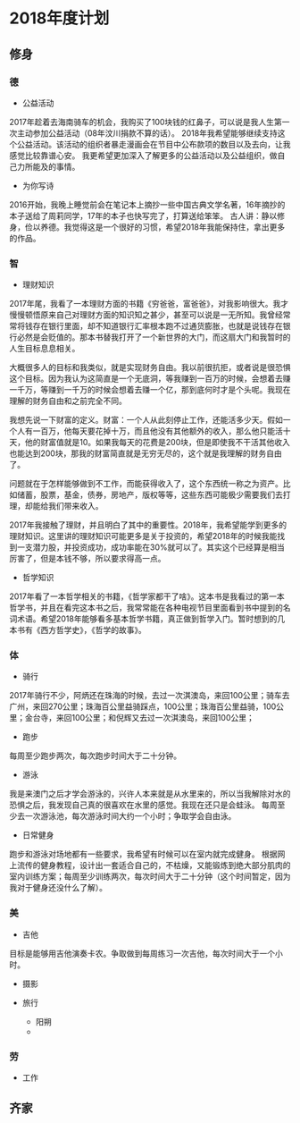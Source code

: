 # 2018年度计划

## 修身

### 德

- 公益活动

2017年趁着去海南骑车的机会，我购买了100块钱的红鼻子，可以说是我人生第一次主动参加公益活动（08年汶川捐款不算的话）。
2018年我希望能够继续支持这个公益活动。该活动的组织者暴走漫画会在节目中公布款项的数目以及去向，让我感觉比较靠谱心安。
我更希望更加深入了解更多的公益活动以及公益组织，做自己力所能及的事情。

- 为你写诗

2016开始，我晚上睡觉前会在笔记本上摘抄一些中国古典文学名著，16年摘抄的本子送给了周莉同学，17年的本子也快写完了，打算送给笨笨。
古人讲：静以修身，俭以养德。我觉得这是一个很好的习惯，希望2018年我能保持住，拿出更多的作品。

### 智

- 理财知识

2017年尾，我看了一本理财方面的书籍《穷爸爸，富爸爸》，对我影响很大。我才慢慢顿悟原来自己对理财方面的知识知之甚少，甚至可以说是一无所知。我曾经常常将钱存在银行里面，却不知道银行汇率根本跑不过通货膨胀，也就是说钱存在银行必然是会贬值的。那本书替我打开了一个新世界的大门，而这扇大门和我暂时的人生目标息息相关。

大概很多人的目标和我类似，就是实现财务自由。我以前很抗拒，或者说是很恐惧这个目标。因为我认为这简直是一个无底洞，等我赚到一百万的时候，会想着去赚一千万，等赚到一千万的时候会想着去赚一个亿，那到底何时才是个头呢。我现在理解的财务自由和之前完全不同。

我想先说一下财富的定义。财富：一个人从此刻停止工作，还能活多少天。假如一个人有一百万，他每天要花掉十万，而且他没有其他额外的收入，那么他只能活十天，他的财富值就是10。如果我每天的花费是200块，但是即使我不干活其他收入也能达到200块，那我的财富简直就是无穷无尽的，这个就是我理解的财务自由了。

问题就在于怎样能够做到不工作，而能获得收入了，这个东西统一称之为资产。比如储蓄，股票，基金，债券，房地产，版权等等，这些东西可能极少需要我们去打理，却能给我们带来收入。

2017年我接触了理财，并且明白了其中的重要性。2018年，我希望能学到更多的理财知识。这里讲的理财知识可能更多是关于投资的，希望2018年的时候我能找到一支潜力股，并投资成功，成功率能在30%就可以了。其实这个已经算是相当厉害了，但是本钱不够，所以要求得高一点。

- 哲学知识

2017年看了一本哲学相关的书籍，《哲学家都干了啥》。这本书是我看过的第一本哲学书，并且在看完这本书之后，我常常能在各种电视节目里面看到书中提到的名词术语。希望2018年能够看多基本哲学书籍，真正做到哲学入门。暂时想到的几本书有《西方哲学史》，《哲学的故事》。

### 体

- 骑行

2017年骑行不少，阿炳还在珠海的时候，去过一次淇澳岛，来回100公里；骑车去广州，来回270公里；珠海百公里益骑踩点，100公里；珠海百公里益骑，100公里；金台寺，来回100公里；和倪辉又去过一次淇澳岛，来回100公里；

- 跑步

每周至少跑步两次，每次跑步时间大于二十分钟。

- 游泳

我是来澳门之后才学会游泳的，兴许人本来就是从水里来的，所以当我解除对水的恐惧之后，我发现自己真的很喜欢在水里的感觉。我现在还只是会蛙泳。
每周至少去一次游泳池，每次游泳时间大约一个小时；争取学会自由泳。

- 日常健身

跑步和游泳对场地都有一些要求，我希望有时候可以在室内就完成健身。
根据网上流传的健身教程，设计出一套适合自己的，不枯燥，又能锻炼到绝大部分肌肉的室内训练方案；每周至少训练两次，每次时间大于二十分钟（这个时间暂定，因为我对于健身还没什么了解）。

### 美

- 吉他

目标是能够用吉他演奏卡农。争取做到每周练习一次吉他，每次时间大于一个小时。

- 摄影

- 旅行

    - 阳朔
    - 

### 劳

- 工作

## 齐家

